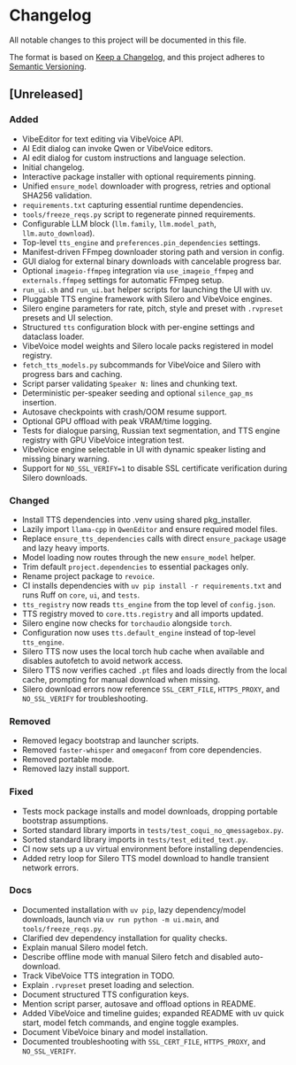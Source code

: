 # Changelog

All notable changes to this project will be documented in this file.

The format is based on [Keep a Changelog](https://keepachangelog.com/en/1.1.0/),
and this project adheres to [Semantic Versioning](https://semver.org/spec/v2.0.0.html).

## [Unreleased]
### Added
- VibeEditor for text editing via VibeVoice API.
- AI Edit dialog can invoke Qwen or VibeVoice editors.
- AI edit dialog for custom instructions and language selection.
- Initial changelog.
- Interactive package installer with optional requirements pinning.
- Unified `ensure_model` downloader with progress, retries and optional SHA256 validation.
- `requirements.txt` capturing essential runtime dependencies.
- `tools/freeze_reqs.py` script to regenerate pinned requirements.
- Configurable LLM block (`llm.family`, `llm.model_path`, `llm.auto_download`).
- Top-level `tts_engine` and `preferences.pin_dependencies` settings.
- Manifest-driven FFmpeg downloader storing path and version in config.
- GUI dialog for external binary downloads with cancelable progress bar.
- Optional `imageio-ffmpeg` integration via `use_imageio_ffmpeg` and `externals.ffmpeg` settings for automatic FFmpeg setup.
- `run_ui.sh` and `run_ui.bat` helper scripts for launching the UI with uv.
- Pluggable TTS engine framework with Silero and VibeVoice engines.
- Silero engine parameters for rate, pitch, style and preset with `.rvpreset` presets and UI selection.
- Structured `tts` configuration block with per-engine settings and dataclass loader.
- VibeVoice model weights and Silero locale packs registered in model registry.
- `fetch_tts_models.py` subcommands for VibeVoice and Silero with progress bars and caching.
- Script parser validating `Speaker N:` lines and chunking text.
- Deterministic per-speaker seeding and optional `silence_gap_ms` insertion.
- Autosave checkpoints with crash/OOM resume support.
- Optional GPU offload with peak VRAM/time logging.
- Tests for dialogue parsing, Russian text segmentation, and TTS engine registry with GPU VibeVoice integration test.
- VibeVoice engine selectable in UI with dynamic speaker listing and missing binary warning.
- Support for `NO_SSL_VERIFY=1` to disable SSL certificate verification during Silero downloads.

### Changed
- Install TTS dependencies into .venv using shared pkg_installer.
- Lazily import `llama-cpp` in `QwenEditor` and ensure required model files.
- Replace `ensure_tts_dependencies` calls with direct `ensure_package` usage and lazy heavy imports.
- Model loading now routes through the new `ensure_model` helper.
- Trim default `project.dependencies` to essential packages only.
- Rename project package to `revoice`.
- CI installs dependencies with `uv pip install -r requirements.txt` and runs Ruff on `core`, `ui`, and `tests`.
- `tts_registry` now reads `tts_engine` from the top level of `config.json`.
- TTS registry moved to `core.tts.registry` and all imports updated.
- Silero engine now checks for `torchaudio` alongside `torch`.
- Configuration now uses `tts.default_engine` instead of top-level `tts_engine`.
- Silero TTS now uses the local torch hub cache when available and disables autofetch to avoid network access.
- Silero TTS now verifies cached `.pt` files and loads directly from the local cache, prompting for manual download when missing.
- Silero download errors now reference `SSL_CERT_FILE`, `HTTPS_PROXY`, and `NO_SSL_VERIFY` for troubleshooting.

### Removed
- Removed legacy bootstrap and launcher scripts.
- Removed `faster-whisper` and `omegaconf` from core dependencies.
- Removed portable mode.
- Removed lazy install support.

### Fixed
- Tests mock package installs and model downloads, dropping portable bootstrap assumptions.
- Sorted standard library imports in `tests/test_coqui_no_qmessagebox.py`.
- Sorted standard library imports in `tests/test_edited_text.py`.
- CI now sets up a uv virtual environment before installing dependencies.
- Added retry loop for Silero TTS model download to handle transient network errors.

### Docs
- Documented installation with `uv pip`, lazy dependency/model downloads,
  launch via `uv run python -m ui.main`, and `tools/freeze_reqs.py`.
- Clarified dev dependency installation for quality checks.
- Explain manual Silero model fetch.
- Describe offline mode with manual Silero fetch and disabled auto-download.
- Track VibeVoice TTS integration in TODO.
- Explain `.rvpreset` preset loading and selection.
- Document structured TTS configuration keys.
- Mention script parser, autosave and offload options in README.
- Added VibeVoice and timeline guides; expanded README with uv quick start, model fetch commands, and engine toggle examples.
- Document VibeVoice binary and model installation.
- Documented troubleshooting with `SSL_CERT_FILE`, `HTTPS_PROXY`, and `NO_SSL_VERIFY`.

